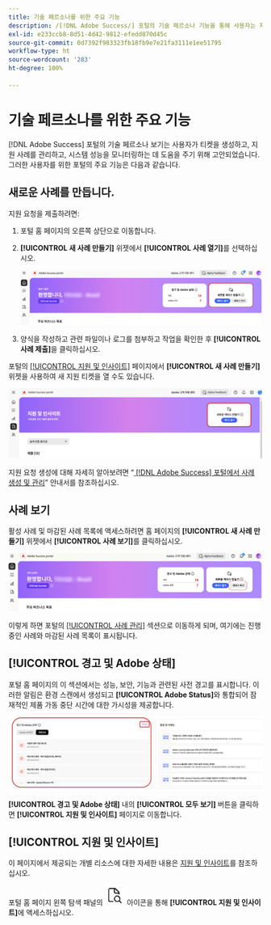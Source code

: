 ```yaml
---
title: 기술 페르소나를 위한 주요 기능
description: /[!DNL Adobe Success/] 포털의 기술 페르소나 기능을 통해 사용자는 지원 사례를 만들고 관리하고, 시스템 성능을 모니터링하고, 보안 및 기능과 관련된 알림을 추적할 수 있습니다.
exl-id: e233ccb8-8d51-4d42-9812-efedd070d45c
source-git-commit: 0d7392f983323fb18fb9e7e21fa3111e1ee51795
workflow-type: ht
source-wordcount: '283'
ht-degree: 100%

---
```


# 기술 페르소나를 위한 주요 기능

[!DNL Adobe Success] 포털의 기술 페르소나 보기는 사용자가 티켓을 생성하고, 지원 사례를 관리하고, 시스템 성능을 모니터링하는 데 도움을 주기 위해 고안되었습니다. 그러한 사용자를 위한 포털의 주요 기능은 다음과 같습니다.

## 새로운 사례를 만듭니다.

지원 요청을 제출하려면:

1. 포털 홈 페이지의 오른쪽 상단으로 이동합니다.
1. **[!UICONTROL 새 사례 만들기]** 위젯에서 **[!UICONTROL 사례 열기]**&#x200B;를 선택하십시오.

   ![create-a-new-case](/help/adobe-success-portal/assets/technical-persona-create-case.png)

1. 양식을 작성하고 관련 파일이나 로그를 첨부하고 작업을 확인한 후 **[!UICONTROL 사례 제출]**&#x200B;을 클릭하십시오.

포털의 [[!UICONTROL 지원 및 인사이트]](/help/adobe-success-portal/technical-persona/support-and-insights/support-and-insights-overview.md) 페이지에서 **[!UICONTROL 새 사례 만들기]** 위젯을 사용하여 새 지원 티켓을 열 수도 있습니다.

![create-case-from-support-and-insights-tab](/help/adobe-success-portal/assets/create-case-from-support-and-insights.png)

지원 요청 생성에 대해 자세히 알아보려면 “[ [!DNL Adobe Success] 포털에서 사례 생성 및 관리](/help/adobe-success-portal/technical-persona/support-and-insights/create-and-manage-cases-in-the-adobe-success-portal.md)” 안내서를 참조하십시오.

## 사례 보기

활성 사례 및 마감된 사례 목록에 액세스하려면 홈 페이지의 **[!UICONTROL 새 사례 만들기]** 위젯에서 **[!UICONTROL 사례 보기]**&#x200B;를 클릭하십시오.

![view-and-manage-existing-cases](/help/adobe-success-portal/assets/technical-persona-view-cases.png)

이렇게 하면 포털의 [[!UICONTROL 사례 관리]](/help/adobe-success-portal/technical-persona/support-and-insights/support-and-insights-overview.md#case-management) 섹션으로 이동하게 되며, 여기에는 진행 중인 사례와 마감된 사례 목록이 표시됩니다.

## [!UICONTROL 경고 및 Adobe 상태]

포털 홈 페이지의 이 섹션에서는 성능, 보안, 기능과 관련된 사전 경고를 표시합니다. 이러한 알림은 환경 스캔에서 생성되고 **[!UICONTROL Adobe Status]**&#x200B;와 통합되어 잠재적인 제품 가동 중단 시간에 대한 가시성을 제공합니다.

![alerts-and-adobe-status](/help/adobe-success-portal/assets/alerts-and-adobe-status.png)

**[!UICONTROL 경고 및 Adobe 상태]** 내의 **[!UICONTROL 모두 보기]** 버튼을 클릭하면 **[!UICONTROL 지원 및 인사이트]** 페이지로 이동합니다.

## [!UICONTROL 지원 및 인사이트]

이 페이지에서 제공되는 개별 리소스에 대한 자세한 내용은 [지원 및 인사이트](/help/adobe-success-portal/technical-persona/support-and-insights/support-and-insights-overview.md)를 참조하십시오.

포털 홈 페이지 왼쪽 탐색 패널의 ![support-and-insights-icon](/help/adobe-success-portal/assets/support-and-insight-icon.png) 아이콘을 통해 **[!UICONTROL 지원 및 인사이트]**&#x200B;에 액세스하십시오.
